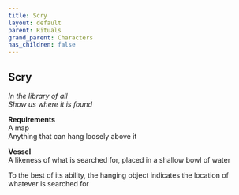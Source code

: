 ```yaml
---
title: Scry
layout: default
parent: Rituals
grand_parent: Characters
has_children: false
---
```


## Scry
_In the library of all_  
_Show us where it is found_

**Requirements**  
A map  
Anything that can hang loosely above it

**Vessel**  
A likeness of what is searched for, placed in a shallow bowl of water

To the best of its ability, the hanging object indicates the location of whatever is searched for  
